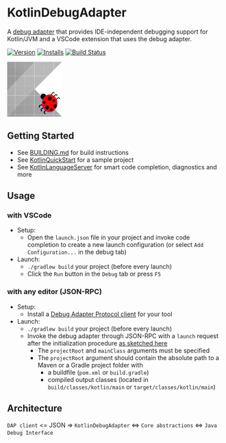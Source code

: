 # KotlinDebugAdapter
A [debug adapter](https://microsoft.github.io/debug-adapter-protocol/) that provides IDE-independent debugging support for Kotlin/JVM and a VSCode extension that uses the debug adapter.

[![Version](https://vsmarketplacebadge.apphb.com/version-short/fwcd.kotlindebug.svg)](https://marketplace.visualstudio.com/items?itemName=fwcd.kotlindebug)
[![Installs](https://vsmarketplacebadge.apphb.com/installs-short/fwcd.kotlindebug.svg)](https://marketplace.visualstudio.com/items?itemName=fwcd.kotlindebug)
[![Build Status](https://travis-ci.org/fwcd/KotlinDebugAdapter.svg?branch=master)](https://travis-ci.org/fwcd/KotlinDebugAdapter)

![Icon](Icon128.png)

## Getting Started
* See [BUILDING.md](BUILDING.md) for build instructions
* See [KotlinQuickStart](https://github.com/fwcd/KotlinQuickStart) for a sample project
* See [KotlinLanguageServer](https://github.com/fwcd/KotlinLanguageServer) for smart code completion, diagnostics and more

## Usage

### with VSCode
* Setup:
    * Open the `launch.json` file in your project and invoke code completion to create a new launch configuration (or select `Add Configuration...` in the debug tab)
* Launch:
    * `./gradlew build` your project (before every launch)
	* Click the `Run` button in the `Debug` tab or press `F5`

### with any editor (JSON-RPC)
* Setup:
    * Install a [Debug Adapter Protocol client](https://microsoft.github.io/debug-adapter-protocol/implementors/tools/) for your tool
* Launch:
    * `./gradlew build` your project (before every launch)
    * Invoke the debug adapter through JSON-RPC with a `launch` request after the initialization procedure [as sketched here](https://microsoft.github.io/debug-adapter-protocol/img/init-launch.png)
        * The `projectRoot` and `mainClass` arguments must be specified
        * The `projectRoot` argument should contain the absolute path to a Maven or a Gradle project folder with
		    * a buildfile (`pom.xml` or `build.gradle`)
		    * compiled output classes (located in `build/classes/kotlin/main` or `target/classes/kotlin/main`)

## Architecture
`DAP client` <= JSON => `KotlinDebugAdapter` <=> `Core abstractions` <=> `Java Debug Interface`
